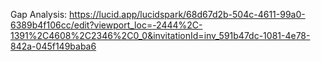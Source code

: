 Gap Analysis: https://lucid.app/lucidspark/68d67d2b-504c-4611-99a0-6389b4f106cc/edit?viewport_loc=-2444%2C-1391%2C4608%2C2346%2C0_0&invitationId=inv_591b47dc-1081-4e78-842a-045f149baba6

